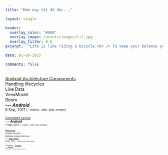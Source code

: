 ```yaml
---
title: "Hôm nay tôi đã đọc..."

layout: single

header:
  overlay_color: "#000"
  overlay_image: /assets/images/til.jpg
  overlay_filter: 0.6
excerpt: '"Life is like riding a bicycle.<br /> To keep your balance you must keep moving."<br />**---<cite>Albert Einstein</cite>**'

date: 01-09-2015

comments: false
---
```


[Android Architecture Components](https://developer.android.com/topic/libraries/architecture/index.html)<br />
Handling lifecycles<br />
Live Data<br />
ViewModel<br />
Room<br />
**---<cite> Android</cite>**<br />
<small>8 Sep, 2017<small>
{: .notice--info .text-center}

[Constraint Layout](https://developer.android.com/reference/android/support/constraint/ConstraintLayout.html)<br />
**---<cite> Android</cite>**<br />
<small>7 Sep, 2017<small>
{: .notice--info .text-center}

[Recursion](https://www.topcoder.com/community/data-science/data-science-tutorials/an-introduction-to-recursion-part-1/)<br />
Starter function<br />
Multiple related decision<br />
**---<cite> Algorithm</cite>**<br />
<small>6 Sep, 2017<small>
{: .notice--info .text-center}

GreenRobot - [EventBus](https://github.com/greenrobot/EventBus)<br />
**---<cite> Android</cite>**<br />
<small>1 Sep, 2017<small>
{: .notice--info .text-center}
